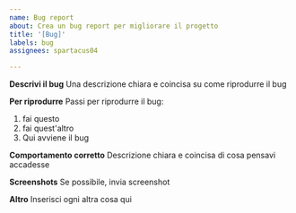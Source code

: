 ```yaml
---
name: Bug report
about: Crea un bug report per migliorare il progetto
title: '[Bug]'
labels: bug
assignees: spartacus04

---
```


**Descrivi il bug**
Una descrizione chiara e coincisa su come riprodurre il bug

**Per riprodurre**
Passi per riprodurre il bug:
1. fai questo
2. fai quest'altro
3. Qui avviene il bug

**Comportamento corretto**
Descrizione chiara e coincisa di cosa pensavi accadesse

**Screenshots**
Se possibile, invia screenshot

**Altro**
Inserisci ogni altra cosa qui
